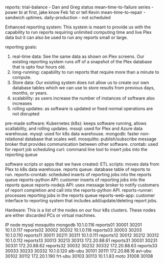 reports:
trial-balance - Dan and Greg status 
mean-time-to-failure series - power bi at first, jake know Feb 1st or tell Kevin
mean-time-to-repair - sandwich uptimes. 
daily-production - not scheduled

Enhanced reporting system:
This system is meant to provide us with the capability to run reports requiring unlimited computing time and live Plex data but it can also be used to run any reports small or large.

reporting goals:
1. real-time data: See the same data as shown on Plex screens. Our existing reporting system runs off of a snapshot of the Plex database that is upto four hours old. 
2. long-running: capability to run reports that require more than a minute to compute.
3. Store data: Our existing system does not allow us to create our own database tables which we can use to store results from previous days, months, or years.
3. scalability: as users increase the number of instances of software also increases
4. rolling updates: as software is updated or fixed normal operations are not disrupted


pre-made software:
Kubernetes (k8s): keeps software running, allows scallability, and rolling updates. 
mssql: used for Plex and Azure data warehouse.
mysql: used for k8s data warehouse.
mongodb: faster non-relational database that scales well. 
mosquitto: publish/subscribe message broker that provides communication between other software.
crontab: used for report job scheduling
curl: command line tool to insert jobs into the reporting queue

software scripts or apps that we have created:
ETL scripts: moves data from Plex to k8s data warehouse.
reports queue: database table of reports to run.
reports-crontab: scheduled inserts of reporting jobs into the reports queue
reports-python API: customer inserts of reporting jobs into the reports queue 
reports-nodejs API: uses message broker to notify customers of report completion and call into the reports-python API. 
reports-runner: processes reporting jobs in the reports queue
reports-web-app: customer interface to reporting system that includes add/update/deleting report jobs. 

Hardware:
This is a list of the nodes on our four k8s clusters.  These nodes are either discarded PCs or virtual machines.
 <!-- The range of valid ports is 30000-32767 -->
IP              node        mysql   mosquitto mongodb
10.1.0.116      reports01   30001   30201
10.1.0.117      reports02   30002   30202
10.1.0.118      reports03   30003   30203
10.1.0.110      reports11   30011   30211     30311
10.1.0.111      reports12   30012   30212     30312
10.1.0.112      reports13   30013   30213     30313
172.20.88.61    reports31   30031   30231     30331
172.20.88.62    reports32   30032   30232     30332
172.20.88.63    reports33   30033   30233     30332
10.1.0.120      alb-ubu     30101   30111
172.20.88.16    avi-ubu     30102   30112
172.20.1.190    frt-ubu     30103   30113
10.1.1.83       moto        31008   30108
